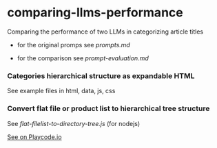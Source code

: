# comparing-llms-performance
Comparing the performance of two LLMs in categorizing article titles

- for the original promps see *prompts.md*

- for the comparison see *prompt-evaluation.md*

### Categories hierarchical structure as expandable HTML
See example files in html, data, js, css

### Convert flat file or product list to hierarchical tree structure
See *flat-filelist-to-directory-tree.js* (for nodejs)

[See on Playcode.io](https://playcode.io/2298399)
